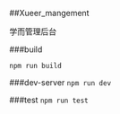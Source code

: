 ##Xueer_mangement

学而管理后台


###build

`npm run build`

###dev-server
`npm run dev`

###test
`npm run test`